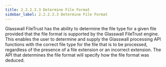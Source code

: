```yaml
---
title: 2.2.2.3.3 Determine File Format
sidebar_label: 2.2.2.3.3 Determine File Format
---
```


Glasswall FileTrust has the ability to determine the file type for a given file provided that the file format is supported by the Glasswall FileTrust engine. This enables the user to determine and supply the Glasswall processing API functions with the correct file type for the file that is to be processed, regardless of the presence of a file extension or an incorrect extension. The API that determines the file format will specify how the file format was deduced.